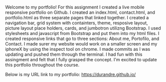 Welcome to my portfolio!
For this assignment I created a live mobile responsive portfolio on Github. I created an index.html, contact.html, and portfolio.html as three separate pages that linked together. I created a navigation bar, grid system with containters, theme, resposive layout, picture layout place holders, cards, and jumbotron utilizng Bootstrap. I used stylesheets and javascript from Bootstrap and put them into my html files. I created responsive links that go to three sections: About me, Portofilo, and Contact. I made surer my website would work on a smaller screen and my iphoneX by using the inspect tool on chrome. I made commits as I was updating and pushed them through the terminal. I had fun with this assingment and felt that I fully grasped the concept. I'm excited to update this portfolio throughout the course.

Below is my URL link to my portfolio:
https://durandre.github.io/
